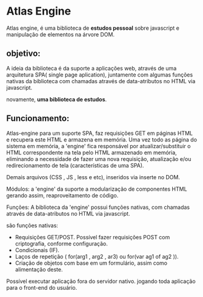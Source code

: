 # Atlas Engine

Atlas engine, é uma biblioteca de **estudos pessoal** sobre javascript e manipulação de elementos na árvore DOM.

## objetivo:

A ideia da biblioteca é da suporte a aplicações web, através de uma arquitetura SPA( single page aplication), juntamente com algumas funções nativas da biblioteca com chamadas através de data-atributos no HTML via javascript.

novamente, **uma biblioteca de estudos**.



## Funcionamento:

Atlas-engine para um suporte SPA, faz requisições GET em páginas HTML e recupera este HTML e armazena em memória. Uma vez todo as página do sistema em memória, a 'engine' fica responsável por atualizar/substituir o HTML correspondente na tela pelo HTML armazenado em memória, eliminando a necessidade de fazer uma nova requisição, atualização e/ou redirecionamento de tela (características de uma SPA).



Demais arquivos (CSS , JS , less e etc), inseridos via inserte no DOM.



Módulos: a 'engine' da suporte a modularização de componentes HTML gerando assim, reaproveitamento de código.



Funções: A biblioteca da 'engine' possui funções nativas, com chamadas através de data-atributos no HTML via javascript.

são funções nativas:

- Requisições GET/POST. Possível fazer requisições POST com criptografia, conforme configuração.
- Condicionais (IF).
- Laços de repetição ( for(arg1 , arg2 , ar3) ou for(var ag1 of ag2 )).
- Criação de objetos com base em um formulário, assim como alimentação deste.



Possível executar aplicação fora do servidor nativo. jogando toda aplicação para o front-end do usuário.







